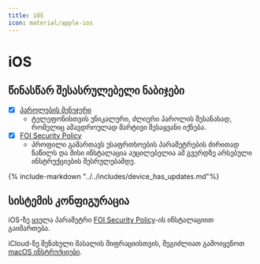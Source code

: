 ```yaml
---
title: iOS
icon: material/apple-ios
---
```


# iOS

## წინასწარ შესასრულებელი ნაბიჯები

- [x] [პაროლების მენეჯერი](passwords.md)
    - ტელეფონისთვის უნიკალური, ძლიერი პაროლის შესანახად, რომელიც ამავდროულად მარტივი შესაყვანი
      იქნება.
- [x] [FOI Security Policy](../policies/index.md)
    - პროფილი გამართავს უსაფრთხოების პარამეტრების ძირითად ნაწილს და მისი ინსტალაცია
      აუცილებელია ამ გვერდზე არსებული ინსტრუქციების შესრულებამდე.


{% include-markdown "../../includes/device_has_updates.md"%}

## სისტემის კონფიგურაცია

iOS-ზე ყველა პარამეტრი [FOI Security Policy](../policies/index.md)-ის ინსტალაციით გაიმართება.

iCloud-ზე შენახული მასალის შიფრაციისთვის, შეგიძლიათ გამოიყენოთ [macOS ინსტრუქციები](macos.md#icloud).